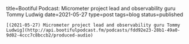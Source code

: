 
title=Bootiful Podcast: Micrometer project lead and observability guru Tommy Ludwig
date=2021-05-27
type=post
tags=blog
status=published
~~~~~~
[(2021-05-27) Micrometer project lead and observability guru Tommy Ludwig](http://api.bootifulpodcast.fm/podcasts/fdd92e23-28b1-49a0-9d02-4ccc7c8bccb2/produced-audio) 
            
